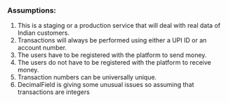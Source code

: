 ### Assumptions:

1. This is a staging or a production service that will deal with real data of Indian customers.
2. Transactions will always be performed using either a UPI ID or an account number.
3. The users have to be registered with the platform to send money.
4. The users do not have to be registered with the platform to receive money.
5. Transaction numbers can be universally unique.
6. DecimalField is giving some unusual issues so assuming that transactions are integers
